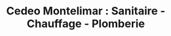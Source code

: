 ---
title: "Cedeo Montelimar : Sanitaire - Chauffage - Plomberie"
url: /montelimar/cedeo-montelimar-sanitaire-chauffage-plomberie/
shop: shop
---